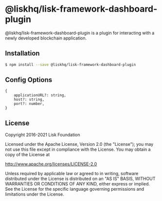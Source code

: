 # @liskhq/lisk-framework-dashboard-plugin

@liskhq/lisk-framework-dashboard-plugin is a plugin for interacting with a newly developed blockchain application.

## Installation

```sh
$ npm install --save @liskhq/lisk-framework-dashboard-plugin
```

## Config Options

```
{
	applicationURL?: string,
	host?: string,
	port?: number,
}
```

## License

Copyright 2016-2021 Lisk Foundation

Licensed under the Apache License, Version 2.0 (the "License");
you may not use this file except in compliance with the License.
You may obtain a copy of the License at

http://www.apache.org/licenses/LICENSE-2.0

Unless required by applicable law or agreed to in writing, software
distributed under the License is distributed on an "AS IS" BASIS,
WITHOUT WARRANTIES OR CONDITIONS OF ANY KIND, either express or implied.
See the License for the specific language governing permissions and
limitations under the License.

[lisk core github]: https://github.com/LiskHQ/lisk
[lisk documentation site]: https://lisk.com/documentation/lisk-sdk/references/lisk-framework/dashboard-plugin.html
